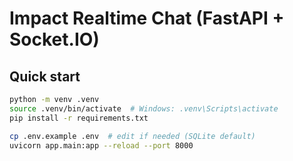 # Impact Realtime Chat (FastAPI + Socket.IO)

## Quick start
```bash
python -m venv .venv
source .venv/bin/activate  # Windows: .venv\Scripts\activate
pip install -r requirements.txt

cp .env.example .env  # edit if needed (SQLite default)
uvicorn app.main:app --reload --port 8000
